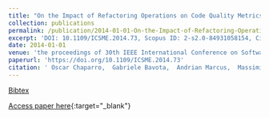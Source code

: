 ```yaml
---
title: "On the Impact of Refactoring Operations on Code Quality Metrics"
collection: publications
permalink: /publication/2014-01-01-On-the-Impact-of-Refactoring-Operations-on-Code-Quality-Metrics
excerpt: 'DOI: 10.1109/ICSME.2014.73, Scopus ID: 2-s2.0-84931058154, Cited by: 16'
date: 2014-01-01
venue: 'the proceedings of 30th IEEE International Conference on Software Maintenance and Evolution, Victoria, BC, Canada, September 29 - October 3, 2014'
paperurl: 'https://doi.org/10.1109/ICSME.2014.73'
citation: ' Oscar Chaparro,  Gabriele Bavota,  Andrian Marcus,  Massimiliano Di Penta, &quot;On the Impact of Refactoring Operations on Code Quality Metrics.&quot; the proceedings of 30th IEEE International Conference on Software Maintenance and Evolution, Victoria, BC, Canada, September 29 - October 3, 2014, 2014.'
---
```

[Bibtex](https://dblp.org/rec/bib/conf/icsm/ChaparroBMP14)

[Access paper here](https://doi.org/10.1109/ICSME.2014.73){:target="_blank"}
